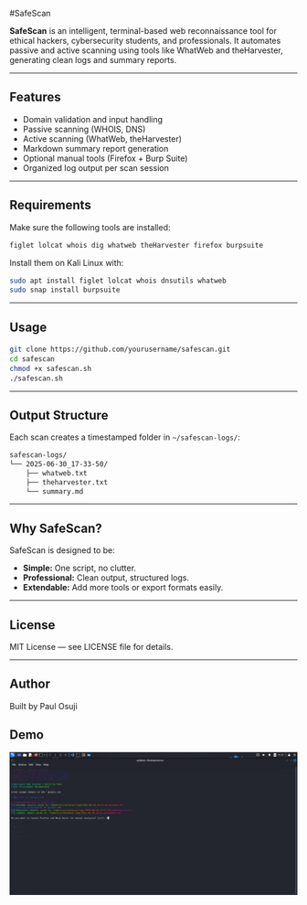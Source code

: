 #SafeScan

**SafeScan** is an intelligent, terminal-based web reconnaissance tool for ethical hackers, cybersecurity students, and professionals. It automates passive and active scanning using tools like WhatWeb and theHarvester, generating clean logs and summary reports.

---

## Features

- Domain validation and input handling
- Passive scanning (WHOIS, DNS)
- Active scanning (WhatWeb, theHarvester)
- Markdown summary report generation
- Optional manual tools (Firefox + Burp Suite)
- Organized log output per scan session

---

## Requirements

Make sure the following tools are installed:

```bash
figlet lolcat whois dig whatweb theHarvester firefox burpsuite
```

Install them on Kali Linux with:

```bash
sudo apt install figlet lolcat whois dnsutils whatweb
sudo snap install burpsuite
```

---

## Usage

```bash
git clone https://github.com/yourusername/safescan.git
cd safescan
chmod +x safescan.sh
./safescan.sh
```

---

## Output Structure

Each scan creates a timestamped folder in `~/safescan-logs/`:

```
safescan-logs/
└── 2025-06-30_17-33-50/
    ├── whatweb.txt
    ├── theharvester.txt
    └── summary.md
```

---

## Why SafeScan?

SafeScan is designed to be:

- **Simple:** One script, no clutter.
- **Professional:** Clean output, structured logs.
- **Extendable:** Add more tools or export formats easily.

---

## License

MIT License — see LICENSE file for details.

---

## Author
Built by Paul Osuji


## Demo
![SafeScan Terminal Demo](screenshots/safescan-demo.png)